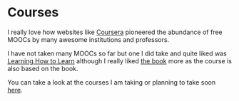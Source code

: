 # Courses
I really love how websites like [Coursera](https://www.coursera.org) pioneered the abundance of free MOOCs by many awesome institutions and professors.

I have not taken many MOOCs so far but one I did take and quite liked was [Learning How to Learn](https://www.coursera.org/learn/learning-how-to-learn) although I really liked [the book](https://www.goodreads.com/book/show/18693655-a-mind-for-numbers?from_search=true) more as the course is also based on the book.

You can take a look at the courses I am taking or planning to take soon [here](https://trello.com/b/KXiTLwSA).